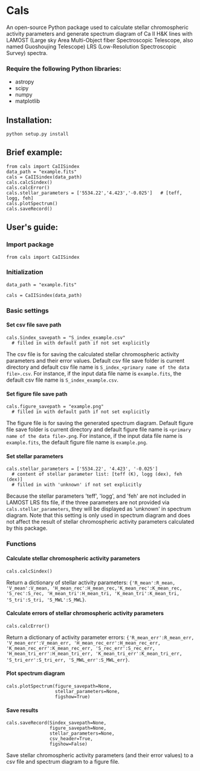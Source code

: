 # Cals

An open-source Python package used to calculate stellar chromospheric activity parameters and generate spectrum diagram of Ca II H&K lines with LAMOST (Large sky Area Multi-Object fiber Spectroscopic Telescope, also named Guoshoujing Telescope) LRS (Low-Resolution Spectroscopic Survey) spectra.

### Require the following Python libraries:
- astropy
- scipy
- numpy
- matplotlib

## Installation:
`python setup.py install`

## Brief example:

```
from cals import CaIISindex
data_path = "example.fits"
cals = CaIISindex(data_path)
cals.calcSindex()
cals.calcError()
cals.stellar_parameters = ['5534.22','4.423','-0.025']   # [teff, logg, feh]
cals.plotSpectrum()
cals.saveRecord()
```

## User's guide:
### Import package

`from cals import CaIISindex`

### Initialization

`data_path = "example.fits"`

`cals = CaIISindex(data_path)`

### Basic settings

#### Set csv file save path

```
cals.Sindex_savepath = "S_index_example.csv"
  # filled in with default path if not set explicitly
```

The csv file is for saving the calculated stellar chromospheric activity parameters and their error values. Default csv file save folder is current directory and default csv file name is `S_index_<primary name of the data file>.csv`. For instance, if the input data file name is `example.fits`, the default csv file name is `S_index_example.csv`.

#### Set figure file save path

```
cals.figure_savepath = "example.png"
  # filled in with default path if not set explicitly
```

The figure file is for saving the generated spectrum diagram. Default figure file save folder is current directory and default figure file name is `<primary name of the data file>.png`. For instance, if the input data file name is `example.fits`, the default figure file name is `example.png`.

#### Set stellar parameters

```
cals.stellar_parameters = ['5534.22', '4.423', '-0.025']
  # content of stellar parameter list: [teff (K), logg (dex), feh (dex)]
  # filled in with 'unknown' if not set explicitly
```

Because the stellar parameters 'teff', 'logg', and 'feh' are not included in LAMOST LRS fits file, if the three parameters are not provided via `cals.stellar_parameters`, they will be displayed as 'unknown' in spectrum diagram. Note that this setting is only used in spectrum diagram and does not affect the result of stellar chromospheric activity parameters calculated by this package.

### Functions

#### Calculate stellar chromospheric activity parameters

`cals.calcSindex()`

Return a dictionary of stellar activity parameters: `{'R_mean':R_mean, 'V_mean':V_mean, 'H_mean_rec':H_mean_rec,'K_mean_rec':K_mean_rec, 'S_rec':S_rec, 'H_mean_tri':H_mean_tri, 'K_mean_tri':K_mean_tri, 'S_tri':S_tri, 'S_MWL':S_MWL}`.

#### Calculate errors of stellar chromospheric activity parameters

`cals.calcError()`

Return a dictionary of activity parameter errors: `{'R_mean_err':R_mean_err, 'V_mean_err':V_mean_err, 'H_mean_rec_err':H_mean_rec_err, 'K_mean_rec_err':K_mean_rec_err, 'S_rec_err':S_rec_err, 'H_mean_tri_err':H_mean_tri_err, 'K_mean_tri_err':K_mean_tri_err, 'S_tri_err':S_tri_err, 'S_MWL_err':S_MWL_err}`.

#### Plot spectrum diagram

```
cals.plotSpectrum(figure_savepath=None,
                  stellar_parameters=None,
                  figshow=True)
```

#### Save results

```
cals.saveRecord(Sindex_savepath=None,
                figure_savepath=None,
                stellar_parameters=None,
                csv_header=True,
                figshow=False)
```

Save stellar chromospheric activity parameters (and their error values) to a csv file and spectrum diagram to a figure file.

